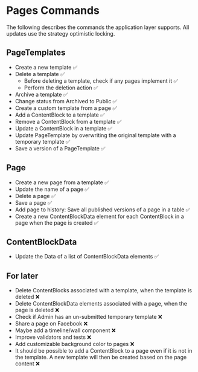 # Pages Commands
The following describes the commands the application layer supports. 
All updates use the strategy optimistic locking.

## PageTemplates
- Create a new template ✅
- Delete a template ✅
  - Before deleting a template, check if any pages implement it ✅
  - Perform the deletion action ✅
- Archive a template ✅
- Change status from Archived to Public ✅
- Create a custom template from a page ✅
- Add a ContentBlock to a template ✅
- Remove a ContentBlock from a template ✅
- Update a ContentBlock in a template ✅
- Update PageTemplate by overwriting the original template with a temporary template ✅
- Save a version of a PageTemplate ✅

## Page
- Create a new page from a template ✅
- Update the name of a page ✅
- Delete a page ✅
- Save a page ✅
- Add page to history: Save all published versions of a page in a table ✅
- Create a new ContentBlockData element for each ContentBlock in a page when the page is created ✅

## ContentBlockData
- Update the Data of a list of ContentBlockData elements ✅

## For later
- Delete ContentBlocks associated with a template, when the template is deleted ❌
- Delete ContentBlockData elements associated with a page, when the page is deleted ❌
- Check if Admin has an un-submitted temporary template ❌
- Share a page on Facebook ❌
- Maybe add a timeline/wall component ❌ 
- Improve validators and tests ❌
- Add customizable background color to pages ❌
- It should be possible to add a ContentBlock to a page even if it is not in the template. A new template
  will then be created based on the page content ❌